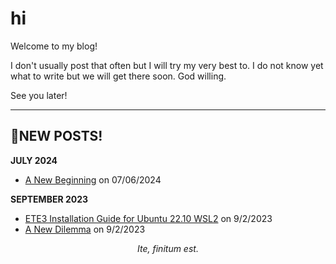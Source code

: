 # hi

Welcome to my blog!

I don't usually post that often but I will try my very best to. I do not know yet what to write but we will get there soon. God willing.

See you later!

---

## 📝NEW POSTS!
**JULY 2024**
* [A New Beginning](https://denjixx.github.io/blog/2024/07/06/beginnings) on 07/06/2024

**SEPTEMBER 2023**
* [ETE3 Installation Guide for Ubuntu 22.10 WSL2](https://denjixx.github.io/blog/2023/09/02/ete3) on 9/2/2023
* [A New Dilemma](https://denjixx.github.io/blog/2023/09/02/dilemmas) on 9/2/2023

<p align="center"><i>Ite, finitum est.</i></p>
